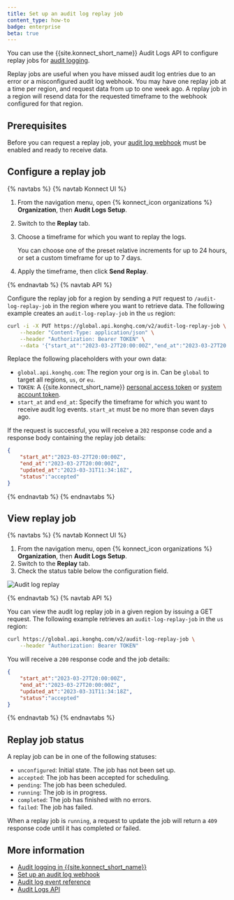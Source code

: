 ```yaml
---
title: Set up an audit log replay job
content_type: how-to
badge: enterprise
beta: true
---
```


You can use the {{site.konnect_short_name}} Audit Logs API to configure replay jobs for [audit logging](/konnect/org-management/audit-logging/). 

Replay jobs are useful when you have missed audit log entries due to an error or a misconfigured audit
log webhook. You may have one replay job at a time per region, and request data from up to one week ago.
A replay job in a region will resend data for the requested timeframe to the webhook configured for that region.

## Prerequisites

Before you can request a replay job, your [audit log webhook](/konnect/org-management/audit-logging/webhook/) 
must be enabled and ready to receive data. 

## Configure a replay job

{% navtabs %}
{% navtab Konnect UI %}

1. From the navigation menu, open {% konnect_icon organizations %} **Organization**, then **Audit Logs Setup**.
1. Switch to the **Replay** tab.
1. Choose a timeframe for which you want to replay the logs. 

   You can choose one of the preset relative increments for up to 24 hours, or 
   set a custom timeframe for up to 7 days.

1. Apply the timeframe, then click **Send Replay**.

{% endnavtab %}
{% navtab API %}

Configure the replay job for a region by sending a `PUT` request to `/audit-log-replay-job` in the region where you want to retrieve data. 
The following example creates an `audit-log-replay-job` in the `us` region:

```sh
curl -i -X PUT https://global.api.konghq.com/v2/audit-log-replay-job \
    --header "Content-Type: application/json" \
    --header "Authorization: Bearer TOKEN" \
    --data '{"start_at":"2023-03-27T20:00:00Z","end_at":"2023-03-27T20:00:00Z"}'
```

Replace the following placeholders with your own data:
* `global.api.konghq.com`: The region your org is in. Can be `global` to target all regions, `us`, or `eu`.
* `TOKEN`: A {{site.konnect_short_name}} [personal access token](https://cloud.konghq.com/global/tokens) or 
  [system account token](/konnect/org-management/system-accounts/).
* `start_at` and `end_at`: Specify the timeframe for which you want to receive audit log events. `start_at` must be no more than seven days ago.

If the request is successful, you will receive a `202` response code and a response body containing the replay job details: 

```json
{
    "start_at":"2023-03-27T20:00:00Z",
    "end_at":"2023-03-27T20:00:00Z",
    "updated_at":"2023-03-31T11:34:18Z",
    "status":"accepted"
}
```

{% endnavtab %}
{% endnavtabs %}

## View replay job

{% navtabs %}
{% navtab Konnect UI %}

1. From the navigation menu, open {% konnect_icon organizations %} **Organization**, then **Audit Logs Setup**.
1. Switch to the **Replay** tab.
1. Check the status table below the configuration field.

![Audit log replay](/assets/images/docs/konnect/konnect-audit-log-replay.png)

{% endnavtab %}
{% navtab API %}


You can view the audit log replay job in a given region by issuing a GET request. 
The following example retrieves an `audit-log-replay-job` in the `us` region:

```sh
curl https://global.api.konghq.com/v2/audit-log-replay-job \
    --header "Authorization: Bearer TOKEN"
```

You will receive a `200` response code and the job details:

```json
{
    "start_at":"2023-03-27T20:00:00Z",
    "end_at":"2023-03-27T20:00:00Z",
    "updated_at":"2023-03-31T11:34:18Z",
    "status":"accepted"
}
```

{% endnavtab %}
{% endnavtabs %}

## Replay job status

A replay job can be in one of the following statuses:

* `unconfigured`: Initial state. The job has not been set up.
* `accepted`: The job has been accepted for scheduling.
* `pending`: The job has been scheduled.
* `running`: The job is in progress.
* `completed`: The job has finished with no errors.
* `failed`: The job has failed.

When a replay job is `running`, a request to update the job will return a `409` response code until it has completed or failed.

## More information
* [Audit logging in {{site.konnect_short_name}}](/konnect/org-management/audit-logging/)
* [Set up an audit log webhook](/konnect/org-management/audit-logging/webhook/)
* [Audit log event reference](/konnect/org-management/audit-logging/reference/)
* [Audit Logs API](https://developer.konghq.com/spec/e46e7742-befb-49b1-9bf1-7cbe477ab818/d36126ee-ab8d-47b2-960f-5703da22cced/)
